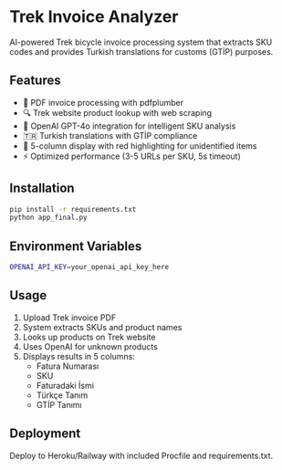# Trek Invoice Analyzer

AI-powered Trek bicycle invoice processing system that extracts SKU codes and provides Turkish translations for customs (GTİP) purposes.

## Features

- 📄 PDF invoice processing with pdfplumber
- 🔍 Trek website product lookup with web scraping
- 🤖 OpenAI GPT-4o integration for intelligent SKU analysis
- 🇹🇷 Turkish translations with GTİP compliance
- 🎨 5-column display with red highlighting for unidentified items
- ⚡ Optimized performance (3-5 URLs per SKU, 5s timeout)

## Installation

```bash
pip install -r requirements.txt
python app_final.py
```

## Environment Variables

```bash
OPENAI_API_KEY=your_openai_api_key_here
```

## Usage

1. Upload Trek invoice PDF
2. System extracts SKUs and product names
3. Looks up products on Trek website
4. Uses OpenAI for unknown products
5. Displays results in 5 columns:
   - Fatura Numarası
   - SKU  
   - Faturadaki İsmi
   - Türkçe Tanım
   - GTİP Tanımı

## Deployment

Deploy to Heroku/Railway with included Procfile and requirements.txt.